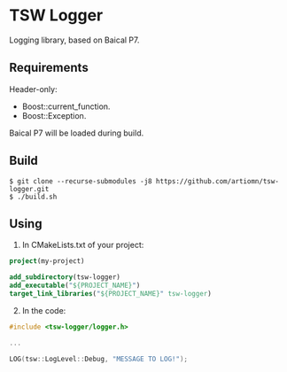 # TSW Logger

Logging library, based on Baical P7.


## Requirements

Header-only:

- Boost::current_function.
- Boost::Exception.

Baical P7 will be loaded during build.


## Build

```
$ git clone --recurse-submodules -j8 https://github.com/artiomn/tsw-logger.git
$ ./build.sh
```


## Using

1. In CMakeLists.txt of your project:

```cmake
project(my-project)

add_subdirectory(tsw-logger)
add_executable("${PROJECT_NAME}")
target_link_libraries("${PROJECT_NAME}" tsw-logger)
```

2. In the code:

```cpp
#include <tsw-logger/logger.h>

...

LOG(tsw::LogLevel::Debug, "MESSAGE TO LOG!");
```
